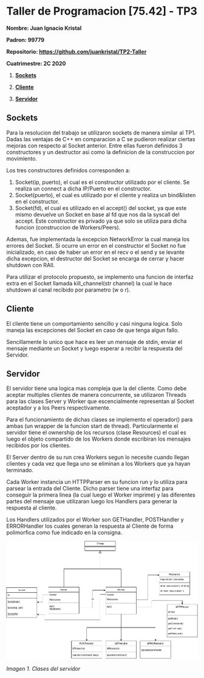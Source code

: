 # Taller de Programacion [75.42] - TP3

**Nombre: Juan Ignacio Kristal**

**Padron: 99779**

**Repositorio: https://github.com/juankristal/TP2-Taller**

**Cuatrimestre: 2C 2020**


1. **[Sockets](#Sockets)**

2. **[Cliente](#BPFP)**

3. **[Servidor](#BPFV)**

## Sockets <a name="Sockets"></a>

Para la resolucion del trabajo se utilizaron sockets de manera similar al TP1. Dadas las ventajas de C++ en comparacion a C se pudieron realizar ciertas mejoras con respecto al Socket anterior. Entre ellas fueron definidos 3 constructores y un destructor asi como la definicion de la construccion por movimiento.

Los tres constructores definidos corresponden a:

1. Socket(ip, puerto), el cual es el constructor utilizado por el cliente. Se realiza un connect a dicha IP/Puerto en el constructor.
2. Socket(puerto), el cual es utilizado por el cliente y realiza un bind&listen en el constructor.
3. Socket(fd), el cual es utilizado en el accept() del socket, ya que este mismo devuelve un Socket en base al fd que nos da la syscall del accept. Este constructor es privado ya que solo se utiliza para dicha funcion (construccion de Workers/Peers).

Ademas, fue implementada la excepcion NetworkError la cual maneja los errores del Socket. Si ocurre un error en el constructor el Socket no fue inicializado, en caso de haber un error en el recv o el send y se levante dicha excepcion, el destructor del Socket se encarga de cerrar y hacer shutdown con RAII.

Para utilizar el protocolo propuesto, se implemento una funcion de interfaz extra en el Socket llamada kill_channel(str channel) la cual le hace shutdown al canal recibido por parametro (w o r).

## Cliente <a name="Cliente"></a>

El cliente tiene un comportamiento sencillo y casi ninguna logica. Solo maneja las excepciones del Socket en caso de que tenga algun fallo. 

Sencillamente lo unico que hace es leer un mensaje de stdin, enviar el mensaje mediante un Socket y luego esperar a recibir la respuesta del Servidor.

## Servidor <a name="Servidor"></a>

El servidor tiene una logica mas compleja que la del cliente. Como debe aceptar multiples clientes de manera concurrente, se utilizaron Threads para las clases Server y Worker que escencialmente representan al Socket aceptador y a los Peers respectivamente.

Para el funcionamiento de dichas clases se implemento el operador() para ambas (un wrapper de la funcion start de thread). Particularmente el servidor tiene el ownership de los recursos (clase Resources) el cual es luego el objeto compartido de los Workers donde escribiran los mensajes recibidos por los clientes.

El Server dentro de su run crea Workers segun lo necesite cuando llegan clientes y cada vez que llega uno se eliminan a los Workers que ya hayan terminado.

Cada Worker instancia un HTTPParser en su funcion run y lo utiliza para parsear la entrada del Cliente. Dicho parser tiene una interfaz para conseguir la primera linea (la cual luego el Worker imprime) y las diferentes partes del mensaje que utilizaran luego los Handlers para generar la respuesta al cliente.

Los Handlers utilizados por el Worker son GETHandler, POSTHandler y ERRORHandler los cuales generan la respuesta al Cliente de forma polimorfica como fue indicado en la consigna.

![Imagen 1](img/server.png?raw=true)

_Imagen 1. Clases del servidor_
